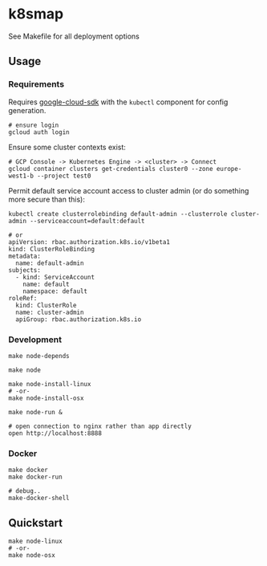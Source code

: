# k8smap

See Makefile for all deployment options

## Usage

### Requirements

Requires [google-cloud-sdk](https://cloud.google.com/sdk/docs/downloads-versioned-archives) with the `kubectl` component for config generation.

```
# ensure login
gcloud auth login
```

Ensure some cluster contexts exist:
```
# GCP Console -> Kubernetes Engine -> <cluster> -> Connect
gcloud container clusters get-credentials cluster0 --zone europe-west1-b --project test0
```

Permit default service account access to cluster admin (or do something more secure than this):
```
kubectl create clusterrolebinding default-admin --clusterrole cluster-admin --serviceaccount=default:default

# or 
apiVersion: rbac.authorization.k8s.io/v1beta1
kind: ClusterRoleBinding
metadata:
  name: default-admin
subjects:
  - kind: ServiceAccount
    name: default
    namespace: default
roleRef:
  kind: ClusterRole
  name: cluster-admin
  apiGroup: rbac.authorization.k8s.io
```

### Development

```
make node-depends

make node

make node-install-linux
# -or-
make node-install-osx

make node-run &

# open connection to nginx rather than app directly
open http://localhost:8888
```



### Docker

```
make docker
make docker-run

# debug..
make-docker-shell
```

## Quickstart

```
make node-linux
# -or-
make node-osx
```

